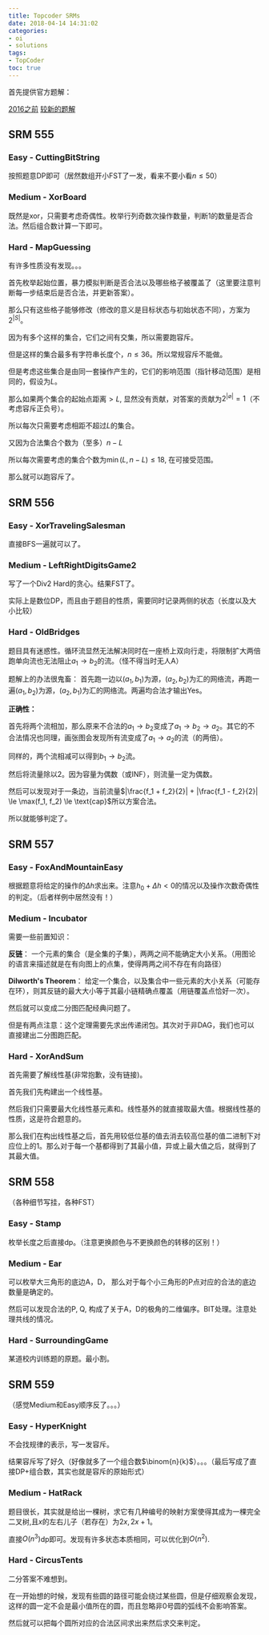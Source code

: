 ```yaml
---
title: Topcoder SRMs
date: 2018-04-14 14:31:02
categories:
- oi
- solutions
tags:
- TopCoder
toc: true
---
```


首先提供官方题解：

[2016之前](https://apps.topcoder.com/wiki/display/tc/Algorithm+Problem+Set+Analysis)
[较新的题解](https://www.topcoder.com/blog/tag/srm/)

<!--- more --->



## SRM 555

### Easy - CuttingBitString

按照题意DP即可（居然数组开小FST了一发，看来不要小看$n \le 50$）

### Medium - XorBoard

既然是xor，只需要考虑奇偶性。枚举行列奇数次操作数量，判断1的数量是否合法。然后组合数计算一下即可。

### Hard - MapGuessing

有许多性质没有发现。。。

首先枚举起始位置，暴力模拟判断是否合法以及哪些格子被覆盖了（这里要注意判断每一步结束后是否合法，并更新答案）。

那么只有这些格子能够修改（修改的意义是目标状态与初始状态不同），方案为$2 ^ {|S|}$。

因为有多个这样的集合，它们之间有交集，所以需要跑容斥。

但是这样的集合最多有字符串长度个，$n \le 36$。所以常规容斥不能做。

但是考虑这些集合是由同一套操作产生的，它们的影响范围（指针移动范围）是相同的，假设为$L$。

那么如果两个集合的起始点距离$> L$, 显然没有贡献，对答案的贡献为$2 ^ {|\varnothing|} = 1$（不考虑容斥正负号）。

所以每次只需要考虑相距不超过$L$的集合。

又因为合法集合个数为（至多）$n - L$

所以每次需要考虑的集合个数为$\min(L, n - L) \le 18$, 在可接受范围。

那么就可以跑容斥了。

## SRM 556

### Easy - XorTravelingSalesman

直接BFS一遍就可以了。

### Medium - LeftRightDigitsGame2

写了一个Div2 Hard的贪心。结果FST了。

实际上是数位DP，而且由于题目的性质，需要同时记录两侧的状态（长度以及大小比较）

### Hard - OldBridges

题目具有迷惑性。循环流显然无法解决同时在一座桥上双向行走，将限制扩大两倍跑单向流也无法阻止$a_1 \rightarrow b_2$的流。（怪不得当时无人A）

题解上的办法很鬼畜： 首先跑一边以$(a_1, b_1)$为源，$(a_2, b_2)$为汇的网络流，再跑一遍$(a_1, b_2)$为源，$(a_2, b_1)$为汇的网络流。两遍均合法才输出Yes。

**正确性：**

首先将两个流相加，那么原来不合法的$a_1 \rightarrow b_2$变成了$a_1 \rightarrow b_2 \rightarrow a_2$。其它的不合法情况也同理，画张图会发现所有流变成了$a_1 \rightarrow a_2$的流（的两倍）。

同样的，两个流相减可以得到$b_1 \rightarrow b_2$流。

然后将流量除以2。因为容量为偶数（或INF），则流量一定为偶数。

然后可以发现对于一条边，当前流量$|\frac{f_1 + f_2}{2}| + |\frac{f_1 - f_2}{2}| \le \max(f_1, f_2) \le \text{cap}$所以方案合法。

所以就能够判定了。

## SRM 557

### Easy - FoxAndMountainEasy

根据题意将给定的操作的$\Delta h$求出来。注意$h_0 + \Delta h <0$的情况以及操作次数奇偶性的判定。（后者样例中居然没有！）

### Medium - Incubator

需要一些前置知识：

**反链**： 一个元素的集合（是全集的子集），两两之间不能确定大小关系。（用图论的语言来描述就是在有向图上的点集，使得两两之间不存在有向路径）

**Dilworth's Theorem**： 给定一个集合，以及集合中一些元素的大小关系（可能存在环），则其反链的最大大小等于其最小链精确点覆盖（用链覆盖点恰好一次）。

然后就可以变成二分图匹配经典问题了。

但是有两点注意：这个定理需要先求出传递闭包。其次对于非DAG，我们也可以直接建出二分图跑匹配。

### Hard - XorAndSum

首先需要了解线性基(非常抱歉，没有链接)。

首先我们先构建出一个线性基。

然后我们只需要最大化线性基元素和。线性基外的就直接取最大值。根据线性基的性质，这是符合题意的。

那么我们在构出线性基之后，首先用较低位基的值去消去较高位基的值二进制下对应位上的1。那么对于每一个基都得到了其最小值，异或上最大值之后，就得到了其最大值。<!---（这是Selina口胡的）--->

## SRM 558

（各种细节写挂，各种FST）

### Easy - Stamp

枚举长度之后直接dp。（注意更换颜色与不更换颜色的转移的区别！）

### Medium - Ear

可以枚举大三角形的底边A，D， 那么对于每个小三角形的P点对应的合法的底边数量是确定的。

然后可以发现合法的P, Q, 构成了关于A，D的极角的二维偏序。BIT处理。注意处理共线的情况。

### Hard - SurroundingGame

某道校内训练题的原题。最小割。

## SRM 559

（感觉Medium和Easy顺序反了。。。）

### Easy - HyperKnight

不会找规律的表示，写一发容斥。

结果容斥写了好久（好像就多了一个组合数$\binom{n}{k}$）。。。（最后写成了直接DP+组合数，其实也就是容斥的原始形式）

### Medium - HatRack

题目很长，其实就是给出一棵树，求它有几种编号的映射方案使得其成为一棵完全二叉树,且$x$的左右儿子（若存在）为$2x, 2x + 1$。

直接$O(n^3)$dp即可。发现有许多状态本质相同，可以优化到$O(n ^ 2)$.

### Hard - CircusTents

二分答案不难想到。

在一开始想的时候，发现有些圆的路径可能会绕过某些圆，但是仔细观察会发现，这样的圆一定不会是最小值所在的圆，而且忽略非0号圆的弧线不会影响答案。

然后就可以把每个圆所对应的合法区间求出来然后求交来判定。
